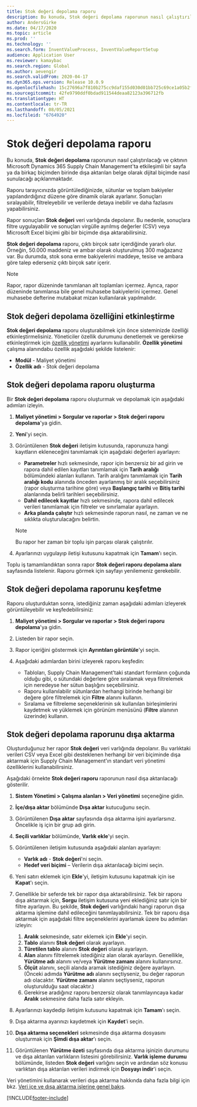 ```yaml
---
title: Stok değeri depolama raporu
description: Bu konuda, Stok değeri depolama raporunun nasıl çalıştırılacağı ve çıktının Microsoft Dynamics 365 Supply Chain Management'ta etkileşimli bir sayfa ya da birkaç biçimden birinde dışa aktarılan belge olarak dijital biçimde nasıl sunulacağı açıklanmaktadır.
author: AndersGirke
ms.date: 04/17/2020
ms.topic: article
ms.prod: ''
ms.technology: ''
ms.search.form: InventValueProcess, InventValueReportSetup
audience: Application User
ms.reviewer: kamaybac
ms.search.region: Global
ms.author: aevengir
ms.search.validFrom: 2020-04-17
ms.dyn365.ops.version: Release 10.0.9
ms.openlocfilehash: 15c27696a7f810b275cc9daf155d030d01bb725c69ce1a05b2f3a2d0a52899ac
ms.sourcegitcommit: 42fe9790ddf0bdad911544deaa82123a396712fb
ms.translationtype: HT
ms.contentlocale: tr-TR
ms.lasthandoff: 08/05/2021
ms.locfileid: "6764920"
---
```

# <a name="inventory-value-storage-report"></a>Stok değeri depolama raporu

Bu konuda, **Stok değeri depolama** raporunun nasıl çalıştırılacağı ve çıktının Microsoft Dynamics 365 Supply Chain Management'ta etkileşimli bir sayfa ya da birkaç biçimden birinde dışa aktarılan belge olarak dijital biçimde nasıl sunulacağı açıklanmaktadır.

Raporu tarayıcınızda görüntülediğinizde, sütunlar ve toplam bakiyeler yapılandırdığınız düzene göre dinamik olarak ayarlanır. Sonuçları sıralayabilir, filtreleyebilir ve verilerde detaya inebilir ve daha fazlasını yapabilirsiniz.

Rapor sonuçları **Stok değeri** veri varlığında depolanır. Bu nedenle, sonuçlara filtre uygulayabilir ve sonuçları virgülle ayrılmış değerler (CSV) veya Microsoft Excel biçimi gibi bir biçimde dışa aktarabilirsiniz.

**Stok değeri depolama** raporu,  çıktı birçok satır içerdiğinde yararlı olur. Örneğin, 50.000 maddeniz ve ambar olarak oluşturulmuş 300 mağazanız var. Bu durumda, stok sona erme bakiyelerini maddeye, tesise ve ambara göre talep ederseniz çıktı birçok satır içerir.

> [!NOTE]
> Rapor, rapor düzeninde tanımlanan alt toplamları içermez. Ayrıca, rapor düzeninde tanımlansa bile genel muhasebe bakiyelerini içermez. Genel muhasebe defterine mutabakat mizan kullanılarak yapılmalıdır.

## <a name="turn-on-the-inventory-value-storage-feature"></a>Stok değeri depolama özelliğini etkinleştirme

**Stok değeri depolama** raporu oluşturabilmek için önce sisteminizde özelliği etkinleştirmelisiniz. Yöneticiler özellik durumunu denetlemek ve gerekirse etkinleştirmek için [özellik yönetimi](../../fin-ops-core/fin-ops/get-started/feature-management/feature-management-overview.md) ayarlarını kullanabilir. **Özellik yönetimi** çalışma alanındabu özellik aşağıdaki şekilde listelenir:

- **Modül** - Maliyet yönetimi
- **Özellik adı** - Stok değeri depolama

## <a name="generate-an-inventory-value-storage-report"></a>Stok değeri depolama raporu oluşturma

Bir **Stok değeri depolama** raporu oluşturmak ve depolamak için aşağıdaki adımları izleyin.

1. **Maliyet yönetimi \> Sorgular ve raporlar \> Stok değeri raporu depolama**'ya gidin.
1. **Yeni**'yi seçin.
1. Görüntülenen **Stok değeri** iletişim kutusunda, raporunuza hangi kayıtların ekleneceğini tanımlamak için aşağıdaki değerleri ayarlayın:

    - **Parametreler** hızlı sekmesinde, rapor için benzersiz bir ad girin ve rapora dahil edilen kayıtları tanımlamak için **Tarih aralığı** bölümündeki alanları kullanın. Tarih aralığını tanımlamak için **Tarih aralığı kodu** alanında önceden ayarlanmış bir aralık seçebilirsiniz (rapor oluşturma tarihine göre) veya **Başlangıç tarihi** ve **Bitiş tarihi** alanlarında belirli tarihleri seçebilirsiniz.
    - **Dahil edilecek kayıtlar** hızlı sekmesinde, rapora dahil edilecek verileri tanımlamak için filtreler ve sınırlamalar ayarlayın.
    - **Arka planda çalıştır** hızlı sekmesinde raporun nasıl, ne zaman ve ne sıklıkta oluşturulacağını belirtin.

    > [!NOTE]
    > Bu rapor her zaman bir toplu işin parçası olarak çalıştırılır.

1. Ayarlarınızı uygulayıp iletişi kutusunu kapatmak için **Tamam**'ı seçin.

Toplu iş tamamlandıktan sonra rapor **Stok değeri raporu depolama alanı** sayfasında listelenir. Raporu görmek için sayfayı yenilemeniz gerekebilir.

## <a name="explore-an-inventory-value-storage-report"></a>Stok değeri depolama raporunu keşfetme

Raporu oluşturduktan sonra, istediğiniz zaman aşağıdaki adımları izleyerek görüntüleyebilir ve keşfedebilirsiniz:

1. **Maliyet yönetimi \> Sorgular ve raporlar \> Stok değeri raporu depolama**'ya gidin.
1. Listeden bir rapor seçin.
1. Rapor içeriğini göstermek için **Ayrıntıları görüntüle**'yi seçin.
1. Aşağıdaki adımlardan birini izleyerek raporu keşfedin:

    - Tabloları, Supply Chain Management'taki standart formların çoğunda olduğu gibi, o sütundaki değerlere göre sıralamak veya filtrelemek için neredeyse her sütun başlığını seçebilirsiniz.
    - Raporu kullanılabilir sütunlardan herhangi birinde herhangi bir değere göre filtrelemek için **Filtre** alanını kullanın.
    - Sıralama ve filtreleme seçeneklerinin sık kullanılan birleşimlerini kaydetmek ve yüklemek için görünüm menüsünü (**Filtre** alanının üzerinde) kullanın.

## <a name="export-an-inventory-value-storage-report"></a>Stok değeri depolama raporunu dışa aktarma

Oluşturduğunuz her rapor **Stok değeri** veri varlığında depolanır. Bu varlıktaki verileri CSV veya Excel gibi desteklenen herhangi bir veri biçiminde dışa aktarmak için Supply Chain Management'ın standart veri yönetimi özelliklerini kullanabilirsiniz.

Aşağıdaki örnekte **Stok değeri raporu** raporunun nasıl dışa aktarılacağı gösterilir.

1. **Sistem Yönetimi \> Çalışma alanları \> Veri yönetimi** seçeneğine gidin.
1. **İçe/dışa aktar** bölümünde **Dışa aktar** kutucuğunu seçin. 
1. Görüntülenen **Dışa aktar** sayfasında dışa aktarma işini ayarlarsınız. Öncelikle iş için bir grup adı girin.
1. **Seçili varlıklar** bölümünde, **Varlık ekle**'yi seçin.
1. Görüntülenen iletişim kutusunda aşağıdaki alanları ayarlayın:

    - **Varlık adı** - **Stok değeri**'ni seçin.
    - **Hedef veri biçimi** – Verilerin dışa aktarılacağı biçimi seçin.

1. Yeni satırı eklemek için **Ekle**'yi, iletişim kutusunu kapatmak için ise **Kapat**'ı seçin.
1. Genellikle bir seferde tek bir rapor dışa aktarabilirsiniz. Tek bir raporu dışa aktarmak için, **Sorgu** iletişim kutusuna yeni eklediğiniz satır için bir filtre ayarlayın. Bu şekilde, **Stok değeri** varlığındaki hangi raporun dışa aktarma işlemine dahil edileceğini tanımlayabilirsiniz. Tek bir raporu dışa aktarmak için aşağıdaki filtre seçeneklerini ayarlamak üzere bu adımları izleyin:

    1. **Aralık** sekmesinde, satır eklemek için **Ekle**'yi seçin.
    2. **Tablo** alanını **Stok değeri** olarak ayarlayın.
    3. **Türetilen tablo** alanını **Stok değeri** olarak ayarlayın.
    4. **Alan** alanını filtrelemek istediğiniz alan olarak ayarlayın. Genellikle, **Yürütme adı** alanını ve/veya **Yürütme zamanı** alanını kullanırsınız.
    5. **Ölçüt** alanını, seçili alanda aramak istediğiniz değere ayarlayın. (Önceki adımda **Yürütme adı** alanını seçtiyseniz, bu değer raporun adı olacaktır. **Yürütme zamanı** alanını seçtiyseniz, raporun oluşturulduğu saat olacaktır.)
    6. Gerekirse aradığınız raporu benzersiz olarak tanımlayıncaya kadar **Aralık** sekmesine daha fazla satır ekleyin.

1. Ayarlarınızı kaydedip iletişim kutusunu kapatmak için **Tamam**'ı seçin.
1. Dışa aktarma ayarınızı kaydetmek için **Kaydet**'i seçin.
1. **Dışa aktarma seçenekleri** sekmesinde dışa aktarma dosyasını oluşturmak için **Şimdi dışa aktar**'ı seçin.
1. Görüntülenen **Yürütme özeti** sayfasında dışa aktarma işinizin durumunu ve dışa aktarılan varlıkların listesini görebilirsiniz. **Varlık işleme durumu** bölümünde,  listeden **Stok değeri** varlığını seçin ve ardından söz konusu varlıktan dışa aktarılan verileri indirmek için **Dosyayı indir**'i seçin.

Veri yönetimini kullanarak verileri dışa aktarma hakkında daha fazla bilgi için bkz. [Veri içe ve dışa aktarma işlerine genel bakış](../../fin-ops-core/dev-itpro/data-entities/data-import-export-job.md).


[!INCLUDE[footer-include](../../includes/footer-banner.md)]
